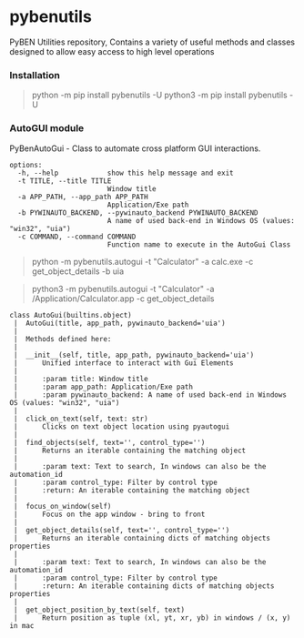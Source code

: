 # pybenutils
PyBEN Utilities repository, Contains a variety of useful methods and classes designed to allow easy access to high level operations 

### Installation
> python -m pip install pybenutils -U
> python3 -m pip install pybenutils -U

### AutoGUI module
PyBenAutoGui - Class to automate cross platform GUI interactions.
```
options:
  -h, --help            show this help message and exit
  -t TITLE, --title TITLE
                        Window title
  -a APP_PATH, --app_path APP_PATH
                        Application/Exe path
  -b PYWINAUTO_BACKEND, --pywinauto_backend PYWINAUTO_BACKEND
                        A name of used back-end in Windows OS (values: "win32", "uia")
  -c COMMAND, --command COMMAND
                        Function name to execute in the AutoGui Class
```

> python -m pybenutils.autogui -t "Calculator" -a calc.exe -c get_object_details -b uia

> python3 -m pybenutils.autogui -t "Calculator" -a /Application/Calculator.app -c get_object_details

```
class AutoGui(builtins.object)
 |  AutoGui(title, app_path, pywinauto_backend='uia')
 |  
 |  Methods defined here:
 |  
 |  __init__(self, title, app_path, pywinauto_backend='uia')
 |      Unified interface to interact with Gui Elements
 |      
 |      :param title: Window title
 |      :param app_path: Application/Exe path
 |      :param pywinauto_backend: A name of used back-end in Windows OS (values: "win32", "uia")
 |  
 |  click_on_text(self, text: str)
 |      Clicks on text object location using pyautogui
 |  
 |  find_objects(self, text='', control_type='')
 |      Returns an iterable containing the matching object
 |      
 |      :param text: Text to search, In windows can also be the automation_id
 |      :param control_type: Filter by control type
 |      :return: An iterable containing the matching object
 |  
 |  focus_on_window(self)
 |      Focus on the app window - bring to front
 |  
 |  get_object_details(self, text='', control_type='')
 |      Returns an iterable containing dicts of matching objects properties
 |      
 |      :param text: Text to search, In windows can also be the automation_id
 |      :param control_type: Filter by control type
 |      :return: An iterable containing dicts of matching objects properties
 |  
 |  get_object_position_by_text(self, text)
 |      Return position as tuple (xl, yt, xr, yb) in windows / (x, y) in mac
```
